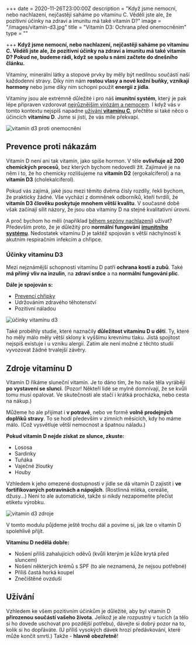 +++
date = 2020-11-26T23:00:00Z
description = "Když jsme nemocní, nebo nachlazení, nejčastěji saháme po vitamínu C. Věděli jste ale, že pozitivní účinky na zdraví a imunitu má také vitamín D?"
image = "/images/vitamin-d3.jpg"
title = "Vitamín D3: Ochrana před onemocněním"
type = ""

+++
**Když jsme nemocní, nebo nachlazení, nejčastěji saháme po vitamínu C. Věděli jste ale, že pozitivní účinky na zdraví a imunitu má také vitamín D? Pokud ne, budeme rádi, když se spolu s námi začtete do dnešního článku.**

Vitamíny, minerální látky a stopové prvky by měly být nedílnou součástí naší každodenní stravy. Díky nim nám **rostou vlasy a nové kožní buňky, vznikají hormony** nebo jsme díky nim schopni použít **energii z jídla**.

Vitamíny jsou ale extrémně důležité i pro náš **imunitní systém**, který je pak lépe připraven vzdorovat [nejrůznějším virózám a nemocem](https://www.oslabenaimunita.cz/blog/nejcastejsi-virova-onemocni-a-jak-se-jim-branit/). I když vás v tomto kontextu nejspíš napadne [užívání **vitamínu C**](https://www.oslabenaimunita.cz/blog/vitamin-c-pro-zdravou-imunitu/), přečtěte si také něco o účincích **vitamínu D**. Jsme si jistí, že vás mile překvapí.

![vitamín d3 proti onemocnění](/images/vitamin-d3-proti-onemocneni.jpg)

## Prevence proti nákazám

Vitamín D není ani tak vitamín, jako spíše hormon. V těle **ovlivňuje až 200 chemických procesů**, bez kterých bychom nedovedli žít. Zajímavé je na něm i to, že ho chemicky rozlišujeme na **vitamín D2** (ergokalciferol) a na **vitamín D3** (cholekalciferol).

Pokud vás zajímá, jaké jsou mezi těmito dvěma čísly rozdíly, řekli bychom, že prakticky žádné. Vše vychází z domněnek odborníků, kteří tvrdili, že **vitamín D3 člověku poskytuje mnohem větší kvalitu**. V současné době však začínají sílit názory, že jsou oba vitamíny D na stejné kvalitativní úrovni.

A proč bychom ho měli (například [během sezóny nachlazení](https://www.oslabenaimunita.cz/blog/caj-na-nachlazeni-jak-ho-pripravit-a-ktery-pomuze/)) užívat? Především proto, že je důležitý pro **normální fungování** [**imunitního systému**](https://www.oslabenaimunita.cz/imunitni-system-vite-jak-funguje/). Nedostatek vitamínu D je taktéž spojován s větší náchylností k akutním respiračním infekcím a chřipce.

### Účinky vitamínu D3

Mezi nejznámější schopnosti vitamínu D patří **ochrana kostí a zubů**. Také **má přímý vliv na inzulin**, na **zdraví srdce** a na **normální fungování plic**.

**Dále je spojován s:**

* [Prevencí chřipky](https://www.oslabenaimunita.cz/blog/nejcastejsi-priznaky-chripky-a-jeji-lecba/)
* Udržováním zdravého těhotenství
* Pozitivní náladou

![účinky vitamínu d3](/images/ucinky-vitaminu-d.jpg)

Také proběhly studie, které naznačily **důležitost vitamínu D u dětí**. Ty, které ho měly málo měly větší sklony k vyššímu krevnímu tlaku. Jistá spojitost nejspíš existuje i u vzniku alergií. Zatím ale není možné z těchto studií vyvozovat žádné trvalejší závěry.

## Zdroje vitamínu D

Vitamín D říkáme sluneční vitamín. Je to dáno tím, že ho naše těla vyrábějí **po vystavení se slunci**. (Pozor! Někteří lidé se mylně domnívají, že se kvůli tomu musí opalovat. Ve skutečnosti ale stačí i krátká procházka, nebo cesta na nákup.)

Můžeme ho ale přijímat i **v potravě**, nebo ve formě **volně prodejných doplňků stravy**. To se hodí především v zimních měsících, kdy ho máme málo. (Což vysvětluje větší nemocnost a špatnou náladu.)

**Pokud vitamín D nejde získat ze slunce, zkuste:**

* Lososa
* Sardinky
* Tuňáka
* Vaječné žloutky
* Houby

Vzhledem k jeho omezené dostupnosti v jídle se dá vitamín D zajistit i **ve fortifikovaných potravinách a nápojích**. (Rostlinná mléka, cereálie, džusy…) Není to ale automatické, takže si nikdy nezapomeňte přečíst etiketu výrobku.

![vitamín d3 zdroje](/images/zdroje-vitaminu-d3.jpg)

V tomto modulu půjdeme ještě trochu dál a povíme si, jak lze o vitamín D spolehlivě přijít.

**Vitamínu D nedělá dobře:**

* Nošení příliš zahalujících oděvů (kvůli kterým je kůže krytá před sluncem)
* Nošení některých krémů s SPF (to ale neznamená, že nejsou potřebné)
* Příliš častá horká koupel
* Znečištěné ovzduší

## Užívání

Vzhledem ke všem pozitivním účinkům je důležité, aby byl vitamín D **přirozenou součástí vašeho života**. Jelikož je ale rozpustný v tucích (a tělo si ho dovede uschovat pro pozdější potřebu), dávejte si dobrý pozor na to, kolik si ho dopřáváte. (U příliš vysokých dávek hrozí předávkování, které může končit smrtí.) Takže - **hlavně obezřetně**!